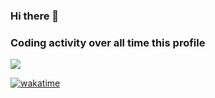 ### Hi there 👋

### Coding activity over all time this profile
<img src="https://wakatime.com/share/maksyk/018b99e7-badf-4458-948d-a748c7d84af3.svg"/>

[![wakatime](https://wakatime.com/badge/user/018b99e7-badf-4458-948d-a748c7d84af3.svg)](https://wakatime.com/@018b99e7-badf-4458-948d-a748c7d84af3)

<!--
**maksyk/maksyk** is a ✨ _special_ ✨ repository because its `README.md` (this file) appears on your GitHub profile.

Here are some ideas to get you started:

- 🔭 I’m currently working on ...
- 🌱 I’m currently learning ...
- 👯 I’m looking to collaborate on ...
- 🤔 I’m looking for help with ...
- 💬 Ask me about ...
- 📫 How to reach me: ...
- 😄 Pronouns: ...
- ⚡ Fun fact: ...
-->
